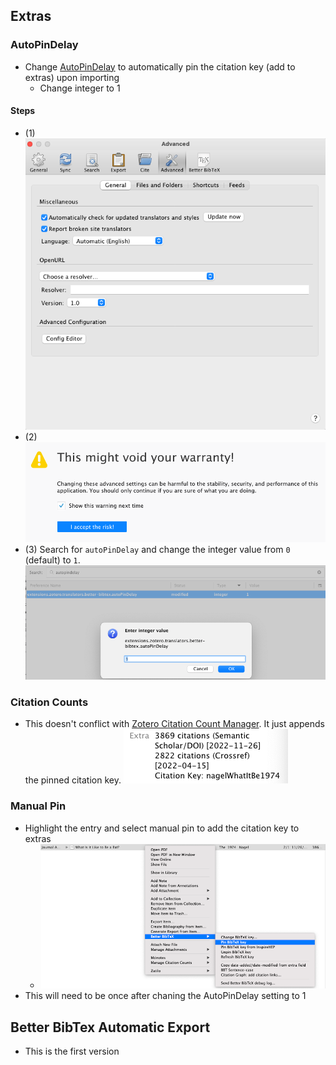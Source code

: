## Extras

### AutoPinDelay

- Change [AutoPinDelay](https://retorque.re/zotero-better-bibtex/installation/preferences/hidden-preferences/) to automatically pin the citation key (add to extras) upon importing
  - Change integer to 1

#### Steps

- (1) ![](./assets/images/zendron.citation-key.md.zotero-config-editor.png)
- (2) ![](./assets/images/zendron.citation-key.md.zotero-config-editor-accept-risks.png)
- (3) Search for `autoPinDelay` and change the integer value from `0` (default) to `1`.
![](/assets/images/zendron.citation-key.md.autoPinDelay-update.png)

### Citation Counts

- This doesn't conflict with [Zotero Citation Count Manager](https://github.com/eschnett/zotero-citationcounts). It just appends the pinned citation key.
![](/assets/images/zendron.citation-key.md.be%20a%20bat%20extra.png)

### Manual Pin

- Highlight the entry and select manual pin to add the citation key to extras
  - ![](/assets/images/zendron.citation-key.md.manual-pin-citation-key.png)
- This will need to be once after chaning the AutoPinDelay setting to 1

## Better BibTex Automatic Export

- This is the first version
